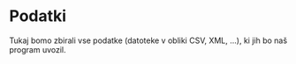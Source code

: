 # Podatki

Tukaj bomo zbirali vse podatke (datoteke v obliki CSV, XML, ...), ki jih bo naš
program uvozil.